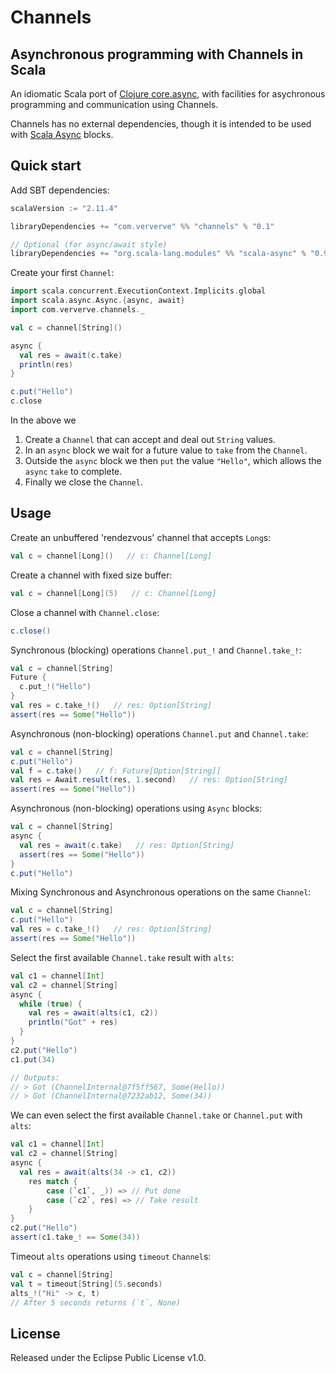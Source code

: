 # Channels

## Asynchronous programming with Channels in Scala

An idiomatic Scala port of [Clojure core.async](https://github.com/clojure/core.async), with facilities for asychronous programming and communication using Channels.

Channels has no external dependencies, though it is intended to be used with [Scala Async](https://github.com/scala/async) blocks.

## Quick start

Add SBT dependencies:

```scala
scalaVersion := "2.11.4"

libraryDependencies += "com.ververve" %% "channels" % "0.1"

// Optional (for async/await style)
libraryDependencies += "org.scala-lang.modules" %% "scala-async" % "0.9.3"
```

Create your first `Channel`:

```scala
import scala.concurrent.ExecutionContext.Implicits.global
import scala.async.Async.{async, await}
import com.ververve.channels._

val c = channel[String]()

async {
  val res = await(c.take)
  println(res)
}

c.put("Hello")
c.close
```

In the above we

1. Create a `Channel` that can accept and deal out `String` values.
2. In an `async` block we wait for a future value to `take` from the `Channel`.
3. Outside the `async` block we then `put` the value `"Hello"`, which allows the `async` `take` to complete.
4. Finally we close the `Channel`.

## Usage

Create an unbuffered 'rendezvous' channel that accepts `Long`s:

```scala
val c = channel[Long]()   // c: Channel[Long]
```

Create a channel with fixed size buffer:

```scala
val c = channel[Long](5)   // c: Channel[Long]
```

Close a channel with `Channel.close`:

```scala
c.close()
```

Synchronous (blocking) operations `Channel.put_!` and `Channel.take_!`:

```scala
val c = channel[String]
Future {
  c.put_!("Hello")
}
val res = c.take_!()   // res: Option[String]
assert(res == Some("Hello"))
```

Asynchronous (non-blocking) operations `Channel.put` and `Channel.take`:

```scala
val c = channel[String]
c.put("Hello")
val f = c.take()   // f: Future[Option[String]]
val res = Await.result(res, 1.second)   // res: Option[String]
assert(res == Some("Hello"))
```

Asynchronous (non-blocking) operations using `Async` blocks:

```scala
val c = channel[String]
async {
  val res = await(c.take)   // res: Option[String]
  assert(res == Some("Hello"))
}
c.put("Hello")
```

Mixing Synchronous and Asynchronous operations on the same `Channel`:

```scala
val c = channel[String]
c.put("Hello")
val res = c.take_!()   // res: Option[String]
assert(res == Some("Hello"))
```

Select the first available `Channel.take` result with `alts`:

```scala
val c1 = channel[Int]
val c2 = channel[String]
async {
  while (true) {
    val res = await(alts(c1, c2))
    println("Got" + res)
  }
}
c2.put("Hello")
c1.put(34)

// Outputs:
// > Got (ChannelInternal@7f5ff567, Some(Hello))
// > Got (ChannelInternal@7232ab12, Some(34))

```
We can even select the first available `Channel.take` or `Channel.put` with `alts`:

```scala
val c1 = channel[Int]
val c2 = channel[String]
async {
  val res = await(alts(34 -> c1, c2))
	res match {
		case (`c1`, _)) => // Put done
		case (`c2`, res) => // Take result
	}
}
c2.put("Hello")
assert(c1.take_! == Some(34))
```

Timeout `alts` operations using `timeout` `Channel`s:

```scala
val c = channel[String]
val t = timeout[String](5.seconds)
alts_!("Hi" -> c, t)
// After 5 seconds returns (`t`, None)
```

## License

Released under the Eclipse Public License v1.0.
